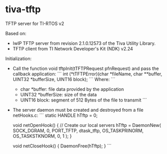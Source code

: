 # tiva-tftp
TFTP server for TI-RTOS v2

Based on:

- lwIP TFTP server from revision 2.1.0.12573 of the Tiva Utility Library.
- TFTP client from TI Network Developer's Kit (NDK) v2.24

Initialization:

- Call the function void tftpInit(tTFTPRequest pfnRequest) and pass the callback application:
´´´
	int (*tTFTPError)(char *fileName, char **buffer, UINT32 *bufferSize, UINT16 block);
´´´
	Where:
´´´
	- char *buffer: file data provided by the application
	- UINT32 *bufferSize: size of the data
	- UINT16 block: segment of 512 Bytes of the file to transmit
´´´
- The server daemon must be created and destroyed from a file netHooks.c:
´´´
	static HANDLE hTftp = 0;

	void netOpenHook()
	{
    		// Create our local servers
		hTftp = DaemonNew( SOCK_DGRAM, 0, PORT_TFTP, dtask_tftp, OS_TASKPRINORM, OS_TASKSTKNORM, 0, 1 );
	}

	void netCloseHook()
	{
    		DaemonFree(hTftp);
	}
´´´
